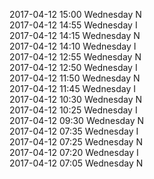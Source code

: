 2017-04-12 15:00 Wednesday  N  
2017-04-12 14:55 Wednesday  I  
2017-04-12 14:15 Wednesday  N  
2017-04-12 14:10 Wednesday  I  
2017-04-12 12:55 Wednesday  N  
2017-04-12 12:50 Wednesday  I  
2017-04-12 11:50 Wednesday  N  
2017-04-12 11:45 Wednesday  I  
2017-04-12 10:30 Wednesday  N  
2017-04-12 10:25 Wednesday  I  
2017-04-12 09:30 Wednesday  N  
2017-04-12 07:35 Wednesday  I  
2017-04-12 07:25 Wednesday  N  
2017-04-12 07:20 Wednesday  I  
2017-04-12 07:05 Wednesday  N  
